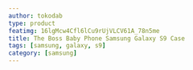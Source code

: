 ```yaml
---
author: tokodab
type: product
featimg: 16lgMcw4Cfl6lCu9rUjVLCV61A_78n5me
title: The Boss Baby Phone Samsung Galaxy S9 Case
tags: [samsung, galaxy, s9]
category: [samsung]
---
```

